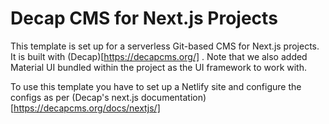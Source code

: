 # Decap CMS for Next.js Projects

This template is set up for a serverless Git-based CMS for Next.js projects. It is built with (Decap)[https://decapcms.org/] . Note that we also added Material UI bundled within the project as the UI framework to work with. 

To use this template you have to set up a Netlify site and configure the configs as per   (Decap's  next.js documentation)[https://decapcms.org/docs/nextjs/]